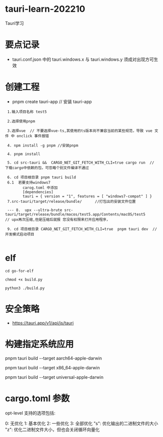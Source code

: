 # tauri-learn-202210
Tauri学习

# 要点记录
- tauri.conf.json 中的 tauri.windows.x 与 tauri.windows.y 须成对出现方可生效

# 创建工程

- pnpm create tauri-app // 安装  tauri-app
```
 1.输入项目名称 test5

 2.选择使用pnpm

 3.选择vue  // 不要选择vue-ts,其使用的ts版本尚不兼容当前的某些规范，导致 vue 文件 中 onclick 事件报错

 4. npm install -g pnpm //安装pnpm

 4. pnpm install
 
 5. cd src-tauri &&  CARGO_NET_GIT_FETCH_WITH_CLI=true cargo run  // 下载cargo中依赖的包，可忽略个别文件编译不通过

 6. cd 项目根目录 pnpm tauri build
 6.1  若要支持windows7 
        carog.toml 中添加
        [dependencies]
        tauri = { version = "1", features = [ "windows7-compat" ] }
 7.src-tauri/target/release/bundle/      //打包出的安装文件位置

 --- 8.  upx --ultra-brute src-tauri/target/release/bundle/macos/test5.app/Contents/macOS/test5           // upx再次压缩,但是压缩后就报 您没有权限来打开应用程序，

 9. cd 项目根目录 CARGO_NET_GIT_FETCH_WITH_CLI=true  pnpm tauri dev  // 开发模式启动项目
 

```

# elf 
``` shell
cd go-for-elf

chmod +x build.py

python3 ./build.py 
```

# 安全策略
- https://tauri.app/v1/api/js/tauri

# 构建指定系统应用
pnpm tauri build --target aarch64-apple-darwin

pnpm tauri build --target x86_64-apple-darwin

pnpm tauri build --target universal-apple-darwin

# cargo.toml 参数
opt-level 支持的选项包括:

0: 无优化
1: 基本优化
2: 一些优化
3: 全部优化
"s": 优化输出的二进制文件的大小
"z": 优化二进制文件大小，但也会关闭循环向量化
